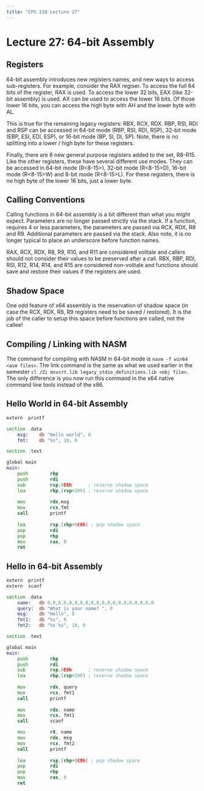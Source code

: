 ```yaml
---
title: "CPS 230 Lecture 27"
---
```


# Lecture 27: 64-bit Assembly

## Registers

64-bit assembly introduces new registers names, and new ways to access sub-registers.  For example, consider the RAX regiser.  To access the full 64 bits of the register, RAX is used.  To access the lower 32 bits, EAX (like 32-bit assembly) is used.  AX can be used to access the lower 16 bits.  Of those lower 16 bits, you can access the high byte with AH and the lower byte with AL.

This is true for the remaining legacy registers: RBX, RCX, RDX.  RBP, RSI, RDI and RSP can be accessed in 64-bit mode (RBP, RSI, RDI, RSP), 32-bit mode (EBP, ESI, EDI, ESP), or 16-bit mode (BP, SI, DI, SP).  Note, there is no splitting into a lower / high byte for these registers.

Finally, there are 8 new general purpose registers added to the set, R8-R15. Like the other registers, these have several different use modes.  They can be accessed in 64-bit mode (R<8-15>), 32-bit mode (R<8-15>D), 16-bit mode (R<8-15>W) and 8-bit mode (R<8-15>L).  For these registers, there is no high byte of the lower 16 bits, just a lower byte.

## Calling Conventions

Calling functions in 64-bit assembly is a bit different than what you might expect.  Parameters are no longer passed strictly via the stack.  If a function, requires 4 or less parameters, the parameters are passed via RCX, RDX, R8 and R9.  Additional parameters are passed via the stack. Also note, it is no longer typical to place an underscore before function names.

RAX, RCX, RDX, R8, R9, R10, and R11 are considered volitale and callers should not consider their values to be preserved after a call. RBX, RBP, RDI, RSI, R12, R14, R14, and R15 are considered non-volitale and functions should save and restore their values if the registers are used.

## Shadow Space

One odd feature of x64 assembly is the reservation of shadow space (in case the RCX, RDX, R8, R9 registers need to be saved / restored). It is the job of the caller to setup this space before functions are called, not the callee!

## Compiling / Linking with NASM

The command for compiling with NASM in 64-bit mode is `nasm -f win64 <asm files>`.  The link command is the same as what we used earlier in the semester `cl /Zi msvcrt.lib legacy_stdio_definitions.lib <obj file>`.  The only difference is you now run this command in the x64 native command line tools instead of the x86.

## Hello World in 64-bit Assembly

``` asm
extern	printf		

section .data		
	msg:	db "Hello world", 0	
	fmt:    db "%s", 10, 0  

section .text           

global main		
main:				
    push        rbp  
	push        rdi  
	sub         rsp,0E8h      ; reserve shadow space
    lea         rbp,[rsp+20h] ; reserve shadow space 
    
    mov         rdx,msg  
    mov         rcx,fmt  
    call        printf   
      
    lea         rsp,[rbp+0C8h] ; pop shadow space
    pop         rdi  
	pop         rbp
	mov         rax, 0
	ret
```

## Hello <Name> in 64-bit Assembly

``` asm
extern	printf		
extern  scanf

section .data
    name:   db 0,0,0,0,0,0,0,0,0,0,0,0,0,0,0,0,0,0,0,0
    query:  db "What is your name? ", 0
	msg:	db "Hello", 0	
	fmt1:   db "%s", 0
	fmt2:   db "%s %s", 10, 0

section .text           

global main		
main:				
    push        rbp  
	push        rdi  
	sub         rsp,0E8h      ; reserve shadow space
    lea         rbp,[rsp+20h] ; reserve shadow space 
    
    mov         rdx, query  
    mov         rcx, fmt1
    call        printf   
    
    mov         rdx, name
    mov         rcx, fmt1
    call        scanf

    mov         r8, name
    mov         rdx, msg
    mov         rcx, fmt2
    call        printf
      
    lea         rsp,[rbp+0C8h] ; pop shadow space
    pop         rdi  
	pop         rbp
	mov         rax, 0
	ret
```